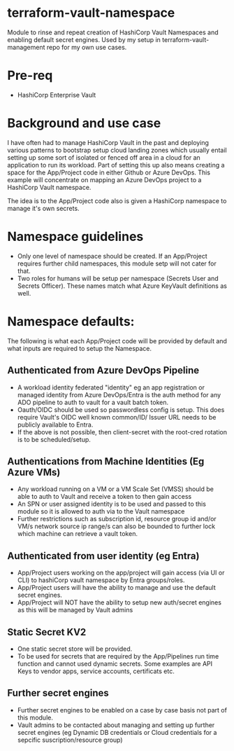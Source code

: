 # terraform-vault-namespace
Module to rinse and repeat creation of HashiCorp Vault Namespaces and enabling default secret engines. Used by my setup in terraform-vault-management repo for my own use cases. 


# Pre-req

- HashiCorp Enterprise Vault

# Background and use case

I have often had to manage HashiCorp Vault in the past and deploying various patterns to bootstrap setup cloud landing zones which usually entail setting up some sort of isolated or fenced off area in a cloud for an application to run its workload. Part of setting this up also means creating a space for the App/Project code in either Github or Azure DevOps. This example will concentrate on mapping an Azure DevOps project to a HashiCorp Vault namespace. 

The idea is to the App/Project code also is given a HashiCorp namespace to manage it's own secrets. 


# Namespace guidelines

- Only one level of namespace should be created. If an App/Project requires further child namespaces, this module setp will not cater for that. 
- Two roles for humans will be setup per namespace (Secrets User and Secrets Officer). These names match what Azure KeyVault definitions as well. 


# Namespace defaults:

The following is what each App/Project code will be provided by default and what inputs are required to setup the Namespace.



## Authenticated from Azure DevOps Pipeline

- A workload identity federated "identity" eg an app registration or managed identity from Azure DevOps/Entra is the auth method for any ADO pipeline to auth to vault for a vault batch token. 
- Oauth/OIDC should be used so passwordless config is setup. This does require Vault's OIDC well known common/ID/ Issuer URL needs  to be publicly available to Entra. 
- If the above is not possible, then client-secret with the root-cred rotation is to be scheduled/setup. 


## Authentications from Machine Identities (Eg Azure VMs)

- Any workload running on a VM or a VM Scale Set (VMSS) should be able to auth to Vault and receive a token to then gain access
- An SPN or user assigned identity is to be used and passed to this module so it is allowed to auth via to the Vault namespace
- Further restrictions such as subscription id, resource group id and/or VM/s network source ip range/s can also be bounded to further lock which machine can retrieve a vault token.


## Authenticated from user identity (eg Entra)

- App/Project users working on the app/project will gain access (via UI or CLI) to hashiCorp vault namespace by Entra groups/roles. 
- App/Project users will have the ability to manage and use the default secret engines. 
- App/Project will NOT have the ability to setup new auth/secret engines as this will be managed by Vault admins



## Static Secret KV2

- One static secret store will be provided. 
- To be used for secrets that are required by the App/Pipelines run time function and cannot used dynamic secrets. Some examples are API Keys to vendor apps, service accounts, certificats etc. 


## Further secret engines

- Further secret engines to be enabled on a case by case basis not part of this module. 
- Vault admins to be contacted about managing and setting up further secret engines (eg Dynamic DB credentials or Cloud credentials for a sepcific suscription/resource group)